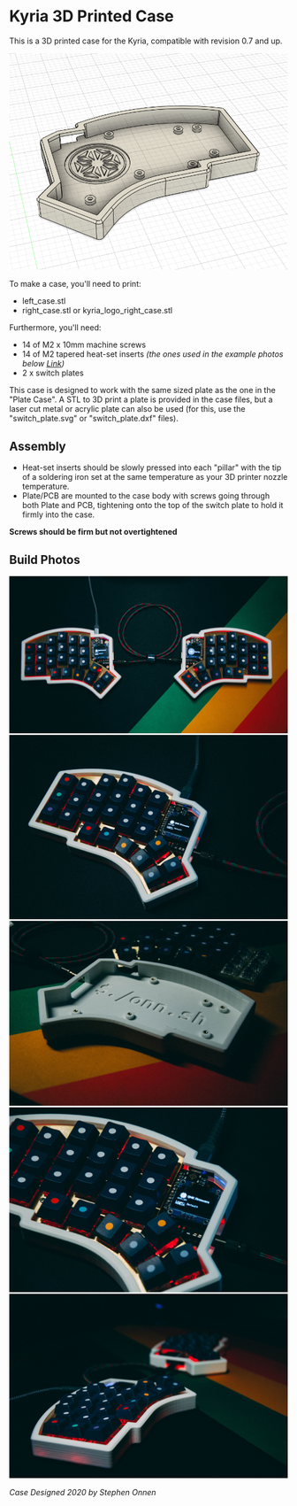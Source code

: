 
Kyria 3D Printed Case
========================

This is a 3D printed case for the Kyria, compatible with revision 0.7 and up.

![Kyria 3D Printed Case](./images/kyria_logo_case.png)

To make a case, you'll need to print:

- left_case.stl
- right_case.stl or kyria_logo_right_case.stl

Furthermore, you'll need:

- 14 of M2 x 10mm machine screws
- 14 of M2 tapered heat-set inserts *(the ones used in the example photos below [Link](https://www.mcmaster.com/94180A312))*
- 2 x switch plates

This case is designed to work with the same sized plate as the one in the "Plate Case". A STL to 3D print a plate is provided in the case files, but a laser cut metal or acrylic plate can also be used (for this, use the "switch_plate.svg" or "switch_plate.dxf" files).

## Assembly
- Heat-set inserts should be slowly pressed into each "pillar" with the tip of a soldering iron set at the same temperature as your 3D printer nozzle temperature.
- Plate/PCB are mounted to the case body with screws going through both Plate and PCB, tightening onto the top of the switch plate to hold it firmly into the case.

**Screws should be firm but not overtightened**

## Build Photos
![Left Case](./images/overhead_view.jpg)
![Left Case](./images/left_case.jpg)
![Left Case](./images/case.jpg)
![Left Case](./images/left_closeup.jpg)
![Left Case](./images/side_view.jpg)

*Case Designed 2020 by Stephen Onnen*
